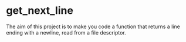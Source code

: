 # get_next_line
The aim of this project is to make you code a function that returns a line
ending with a newline, read from a file descriptor.
